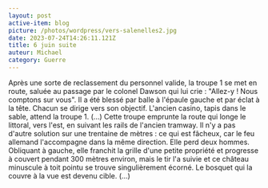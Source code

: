```yaml
---
layout: post
active-item: blog
picture: /photos/wordpress/vers-salenelles2.jpg
date: 2023-07-24T14:26:11.121Z
title: 6 juin suite
auteur: Michael
category: Guerre
---
```

Après une sorte de reclassement du personnel valide, la troupe 1 se met en route, saluée au passage par le colonel Dawson qui lui crie : "Allez-y ! Nous comptons sur vous". Il a été blessé par balle à l'épaule gauche et par éclat à la tête. Chacun se dirige vers son objectif. L'ancien casino, tapis dans le sable, attend la troupe 1. (...) Cette troupe emprunte la route qui longe le littoral, vers l'est, en suivant les rails de l'ancien tramway. Il n'y a pas d'autre solution sur une trentaine de mètres : ce qui est fâcheux, car le feu allemand l'accompagne dans la même direction. Elle perd deux hommes. Obliquant à gauche, elle franchit la grille d'une petite propriété et progresse à couvert pendant 300 mètres environ, mais le tir l'a suivie et ce château minuscule à toit pointu se trouve singulièrement écorné. Le bosquet qui la couvre à la vue est devenu cible. (...)